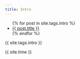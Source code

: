 ```yaml
---
title: Intro
---
```


<ul>
{% for post in site.tags.intro %}
<li>
<a href="{{ post.url }}">{{ post.title }}</a>
</li>
{% endfor %}
</ul>

{{ site.tags.intro }}

{{ site.time }}
